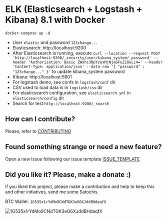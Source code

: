 # ELK (Elasticsearch + Logstash + Kibana) 8.1 with Docker

```
docker-compose up -d
```

* User `elastic` and password `123change...`
* Elasticsearch: http://localhost:9200
* After Elasticsearch is running, execute  `curl --location --request POST 'http://localhost:9200/_security/user/kibana_system/_password' --header 'Authorization: Basic ZWxhc3RpYzoxMjNjaGFuZ2UuLi4=' --header 'Content-Type: application/json' --data-raw '{ "password" : "123change..." }'` to update kibana_system password
* Kibana: http://localhost:5601
* For logstash demo, see confs in `logstash/conf` dir
* CSV used to load data is in `logstash/csv` dir
* For elasticsearch configuration, see `elasticsearch.yml` in `elasticsearch/config` dir
* Search for test `http://localhost:9200/_search`


## How can I contribute?

Please, refer to [CONTRIBUTING](.github/CONTRIBUTING.md)

## Found something strange or need a new feature?

Open a new Issue following our issue template [ISSUE_TEMPLATE](.github/ISSUE_TEMPLATE.md)

## Did you like it? Please, make a donate :)

if you liked this project, please make a contribution and help to keep this and other initiatives, send me some Satochis.

BTC Wallet: `1G535x1rYdMo9CNdTGK3eG6XJddBHdaqfX`

![1G535x1rYdMo9CNdTGK3eG6XJddBHdaqfX](https://i.imgur.com/mN7ueoE.png)